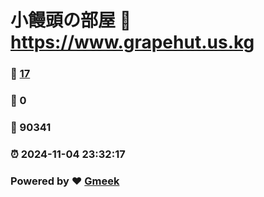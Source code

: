 # 小饅頭の部屋 :link: https://www.grapehut.us.kg 
### :page_facing_up: [17](https://www.grapehut.us.kg/tag.html) 
### :speech_balloon: 0 
### :hibiscus: 90341 
### :alarm_clock: 2024-11-04 23:32:17 
### Powered by :heart: [Gmeek](https://github.com/Meekdai/Gmeek)
